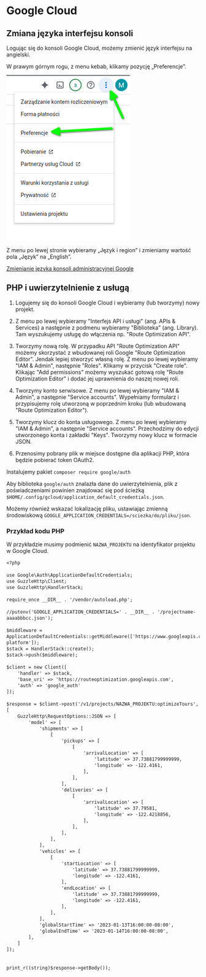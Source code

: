 # Google Cloud

## Zmiana języka interfejsu konsoli

Logując się do konsoli Google Cloud, możemy zmienić język interfejsu na angielski.

W prawym górnym rogu, z menu kebab, klikamy pozycję „Preferencje”.

![Preferencje w menu](images/gcloud/preferences.png)

Z menu po lewej stronie wybieramy „Język i region” i zmieniamy wartość pola „Język” na „English”.

[Zmienianie języka konsoli administracyjnej Google](https://support.google.com/cloudidentity/answer/43212?hl=pl)

## PHP i uwierzytelnienie z usługą

1. Logujemy się do konsoli Google Cloud i wybieramy (lub tworzymy) nowy projekt.

1. Z menu po lewej wybieramy "Interfejs API i usługi" (ang. APIs & Services) a następnie z podmenu wybieramy "Biblioteka" (ang. Library). Tam wyszukujemy usługę do włączenia np. "Route Optimization API".

1. Tworzymy nową rolę.
W przypadku API "Route Optimization API" możemy skorzystać z wbudowanej roli Google "Route Optimization Editor".
Jendak lepiej stworzyć własną rolę.
Z menu po lewej wybieramy "IAM & Admin", następnie "Roles".
Klikamy w przycisk "Create role".
Klikając "Add permissions" możemy wyszukać gotową rolę "Route Optimization Editor" i dodać jej uprawnienia do naszej nowej roli.

1. Tworzymy konto serwisowe.
Z menu po lewej wybieramy "IAM & Admin", a następnie "Service accounts".
Wypełniamy formularz i przypisujemy rolę utworzoną w poprzednim kroku (lub wbudowaną "Route Optimization Editor").

1. Tworzymy klucz do konta usługowego.
Z menu po lewej wybieramy "IAM & Admin", a następnie "Service accounts".
Przechodzimy do edycji utworzonego konta i zakładki "Keys".
Tworzymy nowy klucz w formacie JSON.

1. Przenosimy pobrany plik w miejsce dostępne dla aplikacji PHP, która będzie pobierać token OAuth2.


Instalujemy pakiet `composer require google/auth`

Aby biblioteka `google/auth` znalazła dane do uwierzytelnienia, plik z poświadczeniami powinien znajdować się pod ścieżką `$HOME/.config/gcloud/application_default_credentials.json`.

Możemy również wskazać lokalizację pliku, ustawiając zmienną środowiskową  `GOOGLE_APPLICATION_CREDENTIALS=/sciezka/do/pliku/json`.

### Przykład kodu PHP

W przykładzie musimy podmienić `NAZWA_PROJEKTU` na identyfikator projektu w Google Cloud.

```
<?php

use Google\Auth\ApplicationDefaultCredentials;
use GuzzleHttp\Client;
use GuzzleHttp\HandlerStack;

require_once __DIR__ . '/vendor/autoload.php';

//putenv('GOOGLE_APPLICATION_CREDENTIALS=' . __DIR__ . '/projectname-aaaabbbcc.json');

$middleware = ApplicationDefaultCredentials::getMiddleware(['https://www.googleapis.com/auth/cloud-platform']);
$stack = HandlerStack::create();
$stack->push($middleware);

$client = new Client([
    'handler' => $stack,
    'base_uri' => 'https://routeoptimization.googleapis.com',
    'auth' => 'google_auth'
]);

$response = $client->post('/v1/projects/NAZWA_PROJEKTU:optimizeTours', [
    GuzzleHttp\RequestOptions::JSON => [
        'model' => [
            'shipments' => [
                [
                    'pickups' => [
                        [
                            'arrivalLocation' => [
                                'latitude' => 37.73881799999999,
                                'longitude' => -122.4161,
                            ],
                        ],
                    ],
                    'deliveries' => [
                        [
                            'arrivalLocation' => [
                                'latitude' => 37.79581,
                                'longitude' => -122.4218856,
                            ],
                        ],
                    ],
                ],
            ],
            'vehicles' => [
                [
                    'startLocation' => [
                        'latitude' => 37.73881799999999,
                        'longitude' => -122.4161,
                    ],
                    'endLocation' => [
                        'latitude' => 37.73881799999999,
                        'longitude' => -122.4161,
                    ],
                ],
            ],
            'globalStartTime' => '2023-01-13T16:00:00-08:00',
            'globalEndTime' => '2023-01-14T16:00:00-08:00',
        ],
    ]
]);


print_r((string)$response->getBody());

```

